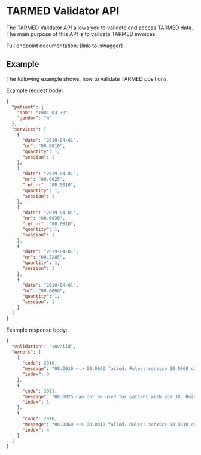 # TARMED Validator API

The TARMED Validator API allows you to validate and access TARMED data. The main purpose of this API is to validate TARMED invoices.

Full endpoint documentation: [link-to-swagger]

## Example

The following example shows, how to validate TARMED positions.

Example request body:
```json
{
  "patient": {
    "dob": "1981-03-30",
    "gender": "m"
  },
  "services": [
    {
      "date": "2019-04-01",
      "nr": "00.0010",
      "quantity": 1,
      "session": 1
    },
    {
      "date": "2019-04-01",
      "nr": "00.0025",
      "ref_nr": "00.0010",
      "quantity": 1,
      "session": 1
    },
    {
      "date": "2019-04-01",
      "nr": "00.0030",
      "ref_nr": "00.0010",
      "quantity": 1,
      "session": 1
    },
    {
      "date": "2019-04-01",
      "nr": "00.2285",
      "quantity": 1,
      "session": 1
    },
    {
      "date": "2019-04-01",
      "nr": "00.0060",
      "quantity": 1,
      "session": 1
    }
  ]
}
```

Example response body:
```json
{
  "validation": "invalid",
  "errors": [
    {
      "code": 2010,
      "message": "00.0010 <-> 00.0060 failed. Rules: service 00.0060 cannot be used in conjunction with service 00.0010",
      "index": 0
    },
    {
      "code": 3011,
      "message": "00.0025 can not be used for patient with age 38. Rules of 00.0025: >= 75 (-0), <= 6 (+0)",
      "index": 1
    },
    {
      "code": 2010,
      "message": "00.0060 <-> 00.0010 failed. Rules: service 00.0010 cannot be used in conjunction with service 00.0060",
      "index": 4
    }
  ]
}
```
